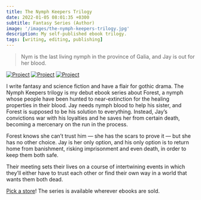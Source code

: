 ```yaml
---
title: The Nymph Keepers Trilogy
date: 2022-01-05 08:01:35 +0300
subtitle: Fantasy Series (Author)
image: '/images/the-nymph-keepers-trilogy.jpg'
description: My self-published ebook trilogy.
tags: [writing, editing, publishing]
---
```


> Nym is the last living nymph in the province of Galia, and Jay is out for her blood.

<div class="gallery-box">
  <div class="gallery">
    <a href="https://books2read.com/rootsofblood" target="_blank" style="a hover:"><img src="/images/rob-cover.jpg" loading="lazy" alt="Project"></a>
    <a href="https://books2read.com/heartoftheforest" target="_blank"><img src="/images/hotf-cover.jpg" loading="lazy" alt="Project"></a>
    <a href="https://books2read.com/queenofthenymphs" target="_blank"><img src="/images/qotn-cover.jpg" loading="lazy" alt="Project"></a>
  </div>
</div>

I write fantasy and science fiction and have a flair for gothic drama. The Nymph Keepers trilogy is my debut ebook series about Forest, a nymph whose people have been hunted to near-extinction for the healing properties in their blood. Jay needs nymph blood to help his sister, and Forest is supposed to be his solution to everything. Instead, Jay’s convictions war with his loyalties and he saves her from certain death, becoming a mercenary on the run in the process.

Forest knows she can’t trust him — she has the scars to prove it — but she has no other choice. Jay is her only option, and his only option is to return home from banishment, risking imprisonment and even death, in order to keep them both safe.

Their meeting sets their lives on a course of intertwining events in which they’ll either have to trust each other or find their own way in a world that wants them both dead.

[Pick a store](https://books2read.com/rootsofblood)! The series is available wherever ebooks are sold.